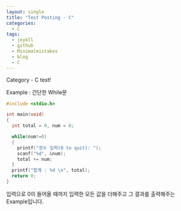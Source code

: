 ```yaml
---
layout: single
title: "Test Posting - C"
categories:
  - C
tags:
  - jeykll
  - github
  - Minimalmistakes
  - blog
  - C
---
```


Category - C test!

Example : 간단한 While문

```c
#include <stdio.h>

int main(void)
{
  int total = 0, num = 0;

  while(num!=0)
  {
    printf("정수 입력(0 to quit): ");
    scanf("%d", &num);
    total += num;
  }
  printf("합계 : %d \n", total);
  return 0;
}
```
입력으로 0이 들어올 때까지 입력한 모든 값을 더해주고 그 결과를 출력해주는 Example입니다.
